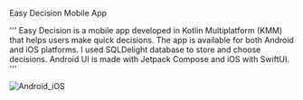 Easy Decision Mobile App

'''
Easy Decision is a mobile app developed in Kotlin Multiplatform (KMM) that helps users make quick decisions. 
The app is available for both Android and iOS platforms. 
I used SQLDelight database to store and choose decisions. 
Android UI is made with Jetpack Compose and iOS with SwiftUI.
'''

![Android_iOS](https://github.com/user-attachments/assets/381decd7-a37d-4694-a11d-b19dd19dc76c)
